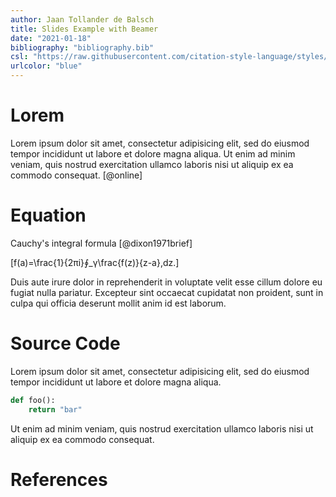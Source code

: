 ```yaml
---
author: Jaan Tollander de Balsch
title: Slides Example with Beamer
date: "2021-01-18"
bibliography: "bibliography.bib"
csl: "https://raw.githubusercontent.com/citation-style-language/styles/master/harvard-anglia-ruskin-university.csl"
urlcolor: "blue"
---
```


# Lorem
Lorem ipsum dolor sit amet, consectetur adipisicing elit, sed do eiusmod tempor incididunt ut labore et dolore magna aliqua. Ut enim ad minim veniam, quis nostrud exercitation ullamco laboris nisi ut aliquip ex ea commodo consequat. [@online]

# Equation
Cauchy's integral formula [@dixon1971brief]

\[f(a)=\frac{1}{2πi}∮_γ\frac{f(z)}{z-a}\,dz.\]

Duis aute irure dolor in reprehenderit in voluptate velit esse cillum dolore eu fugiat nulla pariatur. Excepteur sint occaecat cupidatat non proident, sunt in culpa qui officia deserunt mollit anim id est laborum.

# Source Code
Lorem ipsum dolor sit amet, consectetur adipisicing elit, sed do eiusmod tempor incididunt ut labore et dolore magna aliqua.

```python
def foo():
    return "bar"
```

Ut enim ad minim veniam, quis nostrud exercitation ullamco laboris nisi ut aliquip ex ea commodo consequat.

# References
